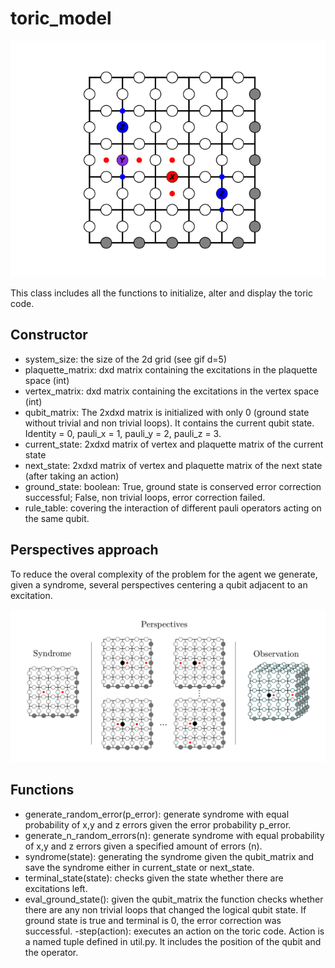 # toric_model

![](visual/toric_code_gif.gif)

This class includes all the functions to initialize, alter and display the toric code.  

## Constructor 
- system_size: the size of the 2d grid (see gif d=5)
- plaquette_matrix: dxd matrix containing the excitations in the plaquette space (int)
- vertex_matrix: dxd matrix containing the excitations in the vertex space (int)
- qubit_matrix: The 2xdxd matrix is initialized with only 0 (ground state without trivial and non trivial loops). It contains the current qubit state. Identity = 0, pauli_x = 1, pauli_y = 2, pauli_z = 3.
- current_state: 2xdxd matrix of vertex and plaquette matrix of the current state
- next_state: 2xdxd matrix of vertex and plaquette matrix of the next state (after taking an action)
- ground_state: boolean: True, ground state is conserved error correction successful; False, non trivial loops, error correction failed.
- rule_table: covering the interaction of different pauli operators acting on the same qubit. 

## Perspectives approach
To reduce the overal complexity of the problem for the agent we generate, given a syndrome, several perspectives centering a qubit adjacent to an excitation.

![](visual/perspective.png)

## Functions
- generate_random_error(p_error): generate syndrome with equal probability of x,y and z errors given the error probability p_error.
- generate_n_random_errors(n):  generate syndrome with equal probability of x,y and z errors given a specified amount of errors (n).
- syndrome(state): generating the syndrome given the qubit_matrix and save the syndrome either in current_state or next_state.
- terminal_state(state): checks given the state whether there are excitations left. 
- eval_ground_state(): given the qubit_matrix the function checks whether there are any non trivial loops that changed the logical qubit state. If ground state is true and terminal is 0, the error correction was successful.
-step(action): executes an action on the toric code. Action is a named tuple defined in util.py. It includes the position of the qubit and the operator.

